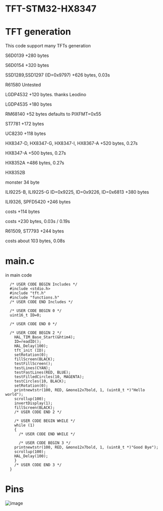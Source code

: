 # TFT-STM32-HX8347

# TFT generation
This code support many TFTs generation

S6D0139 +280 bytes

S6D0154 +320 bytes

SSD1289,SSD1297 (ID=0x9797) +626 bytes, 0.03s

R61580 Untested

LGDP4532 +120 bytes.  thanks Leodino

LGDP4535 +180 bytes

RM68140 +52 bytes defaults to PIXFMT=0x55

ST7781 +172 bytes

UC8230 +118 bytes

HX8347-D, HX8347-G, HX8347-I, HX8367-A +520 bytes, 0.27s

HX8347-A +500 bytes, 0.27s

HX8352A +486 bytes, 0.27s

HX8352B

monster 34 byte

ILI9225-B, ILI9225-G ID=0x9225, ID=0x9226, ID=0x6813 +380 bytes

ILI9326, SPFD5420 +246 bytes

costs +114 bytes

costs +230 bytes, 0.03s / 0.19s

R61509, ST7793 +244 bytes

costs about 103 bytes, 0.08s


# main.c
in main code
```
  /* USER CODE BEGIN Includes */
  #include <stdio.h>
  #include "tft.h"
  #include "functions.h"
  /* USER CODE END Includes */
  
  /* USER CODE BEGIN 0 */
  uint16_t ID=0;
  
  /* USER CODE END 0 */
  
  /* USER CODE BEGIN 2 */
    HAL_TIM_Base_Start(&htim4);
    ID=readID();
    HAL_Delay(100);
    tft_init (ID);
    setRotation(0);
    fillScreen(BLACK);
    testFillScreen();
    testLines(CYAN);
    testFastLines(RED, BLUE);
    testFilledCircles(10, MAGENTA);
    testCircles(10, BLACK);
    setRotation(0);
    printnewtstr(100, RED, &mono12x7bold, 1, (uint8_t *)"Hello world");
    scrollup(100);
    invertDisplay(1);
    fillScreen(BLACK);
    /* USER CODE END 2 */
  
    /* USER CODE BEGIN WHILE */
    while (1)
    {
      /* USER CODE END WHILE */
  
      /* USER CODE BEGIN 3 */
  	printnewtstr(100, RED, &mono12x7bold, 1, (uint8_t *)"Good Bye");
  	scrollup(100);
  	HAL_Delay(100);
    }
    /* USER CODE END 3 */
  }
```

# Pins
![image](https://github.com/user-attachments/assets/1c3213a0-7355-42c1-acdd-ef9120a9d85e)
